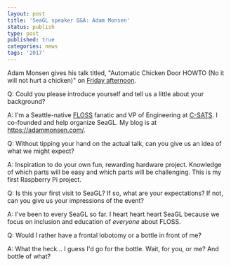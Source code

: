 ```yaml
---
layout: post
title: 'SeaGL speaker Q&A: Adam Monsen'
status: publish
type: post
published: true
categories: news
tags: '2017'
---
```



Adam Monsen gives his talk titled, "Automatic Chicken Door HOWTO (No it will not hurt a chicken)" on [Friday afternoon](https://osem.seagl.org/conferences/seagl2017/program/proposals/290).

Q: Could you please introduce yourself and tell us a little about your background?

A: I'm a Seattle-native [FLOSS](https://en.wikipedia.org/wiki/Free_and_open-source_software) fanatic and VP of Engineering at [C-SATS](https://www.csats.com/). I co-founded and help organize SeaGL. My blog is at <https://adammonsen.com/>.

Q: Without tipping your hand on the actual talk, can you give us an idea of what we might expect?

A: Inspiration to do your own fun, rewarding hardware project. Knowledge of which parts will be easy and which parts will be challenging. This is my first Raspberry Pi project.

Q: Is this your first visit to SeaGL? If so, what are your expectations? If not, can you give us your impressions of the event?

A: I've been to every SeaGL so far. I heart heart heart SeaGL because we focus on inclusion and education of _everyone_ about FLOSS.

Q: Would I rather have a frontal lobotomy or a bottle in front of me?

A: What the heck... I guess I'd go for the bottle. Wait, for you, or me? And bottle of what?

